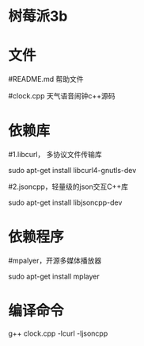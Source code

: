 # 树莓派3b

# 文件

#README.md 帮助文件

#clock.cpp 天气语音闹钟c++源码

# 依赖库

#1.libcurl， 多协议文件传输库

sudo apt-get install libcurl4-gnutls-dev

#2.jsoncpp，轻量级的json交互C++库

sudo apt-get install  libjsoncpp-dev

# 依赖程序
#mpalyer，开源多媒体播放器

sudo apt-get install mplayer

# 编译命令

g++ clock.cpp -lcurl -ljsoncpp
